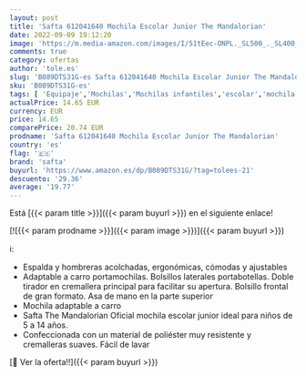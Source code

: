```yaml
---
layout: post
title: 'Safta 612041640 Mochila Escolar Junior The Mandalorian'
date: 2022-09-09 19:12:20
image: 'https://m.media-amazon.com/images/I/51tEec-ONPL._SL500_._SL400_.jpg'
comments: true
category: ofertas
author: 'tole.es'
slug: 'B089DTS31G-es Safta 612041640 Mochila Escolar Junior The Mandalorian'
sku: 'B089DTS31G-es'
tags: [ 'Equipaje','Mochilas','Mochilas infantiles','escolar','mochila','safta','🇪🇸', ]
actualPrice: 14.65 EUR
currency: EUR
price: 14.65
comparePrice: 20.74 EUR
prodname: 'Safta 612041640 Mochila Escolar Junior The Mandalorian'
country: 'es'
flag: '🇪🇸'
brand: 'safta'
buyurl: 'https://www.amazon.es/dp/B089DTS31G/?tag=tolees-21'
descuento: '29.36'
average: '19.77'
---
```


Está [{{< param title >}}]({{< param buyurl >}}) en el siguiente enlace!

[![{{< param prodname >}}]({{< param image >}})]({{< param buyurl >}})

ℹ️:

- Espalda y hombreras acolchadas, ergonómicas, cómodas y ajustables
- Adaptable a carro portamochilas. Bolsillos laterales portabotellas. Doble tirador en cremallera principal para facilitar su apertura. Bolsillo frontal de gran formato. Asa de mano en la parte superior
- Mochila adaptable a carro
- Safta The Mandalorian Oficial mochila escolar junior ideal para niños de 5 a 14 años.
- Confeccionada con un material de poliéster muy resistente y cremalleras suaves. Fácil de lavar

[🛒 Ver la oferta!!]({{< param buyurl >}})
